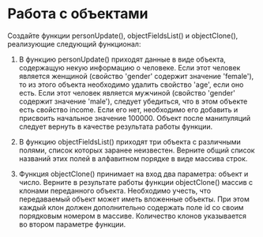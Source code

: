 # Работа с объектами

Создайте функции personUpdate(), objectFieldsList() и objectClone(), реализующие следующий функционал:

1. В функцию personUpdate() приходят данные в виде объекта, содержащую некую информацию о человеке.
Если этот человек является женщиной (свойство 'gender' содержит значение 'female'), то из этого объекта необходимо удалить свойство 'age', если оно есть.
Если этот человек является мужчиной (свойство 'gender' содержит значение 'male'), следует убедиться, что в этом объекте есть свойство income. Если его нет, необходимо его добавить и присвоить начальное значение 100000.
Объект после манипуляций следует вернуть в качестве результата работы функции.

2. В функцию objectFieldsList() приходят три объекта с различными полями, список которых заранее неизвестен.
Верните общий список названий этих полей в алфавитном порядке в виде массива строк.

3. Функция objectClone() принимает на вход два параметра: объект и число.
Верните в результате работы функции objectClone() массив с клонами переданного объекта.
Необходимо учесть, что передаваемый объект может иметь вложенные объекты.
При этом каждый клон должен дополнительно содержать поле id со своим порядковым номером в массиве.
Количество клонов указывается во втором параметре функции.